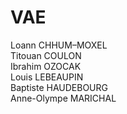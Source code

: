 # VAE
Loann CHHUM–MOXEL<br>
Titouan COULON<br>
Ibrahim OZOCAK<br>
Louis LEBEAUPIN<br>
Baptiste HAUDEBOURG<br>
Anne-Olympe MARICHAL<br>
